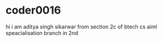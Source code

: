 # coder0016
hi i am aditya singh sikarwar from section 2c of btech cs aiml speacialisation branch in 2nd 
